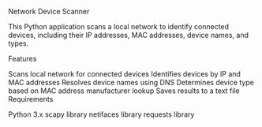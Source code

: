 Network Device Scanner

This Python application scans a local network to identify connected devices, including their IP addresses, MAC addresses, device names, and types.

Features

Scans local network for connected devices
Identifies devices by IP and MAC addresses
Resolves device names using DNS
Determines device type based on MAC address manufacturer lookup
Saves results to a text file
Requirements

Python 3.x
scapy library
netifaces library
requests library